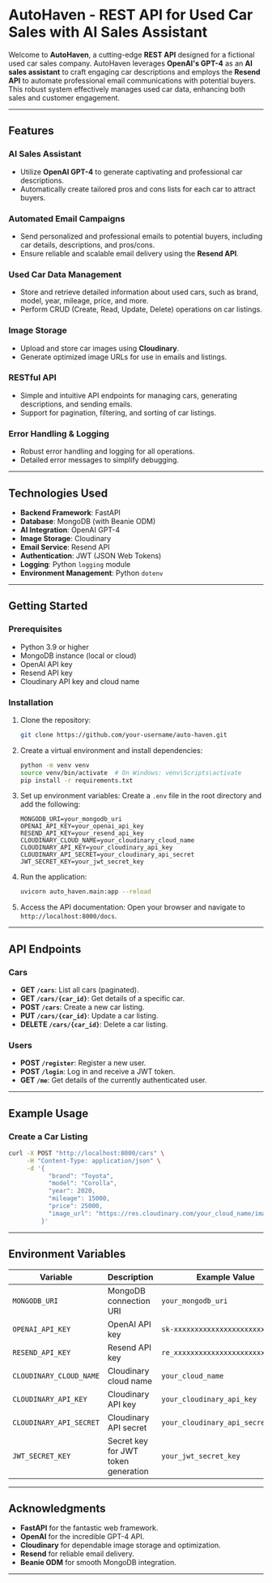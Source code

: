 # **AutoHaven - REST API for Used Car Sales with AI Sales Assistant**

Welcome to **AutoHaven**, a cutting-edge **REST API** designed for a fictional used car sales company. AutoHaven
leverages **OpenAI's GPT-4** as an **AI sales assistant** to craft engaging car descriptions and employs the **Resend
API** to automate professional email communications with potential buyers. This robust system effectively manages used
car data, enhancing both sales and customer engagement.

---

## **Features**

### **AI Sales Assistant**

- Utilize **OpenAI GPT-4** to generate captivating and professional car descriptions.
- Automatically create tailored pros and cons lists for each car to attract buyers.

### **Automated Email Campaigns**

- Send personalized and professional emails to potential buyers, including car details, descriptions, and pros/cons.
- Ensure reliable and scalable email delivery using the **Resend API**.

### **Used Car Data Management**

- Store and retrieve detailed information about used cars, such as brand, model, year, mileage, price, and more.
- Perform CRUD (Create, Read, Update, Delete) operations on car listings.

### **Image Storage**

- Upload and store car images using **Cloudinary**.
- Generate optimized image URLs for use in emails and listings.

### **RESTful API**

- Simple and intuitive API endpoints for managing cars, generating descriptions, and sending emails.
- Support for pagination, filtering, and sorting of car listings.

### **Error Handling & Logging**

- Robust error handling and logging for all operations.
- Detailed error messages to simplify debugging.

---

## **Technologies Used**

- **Backend Framework**: FastAPI
- **Database**: MongoDB (with Beanie ODM)
- **AI Integration**: OpenAI GPT-4
- **Image Storage**: Cloudinary
- **Email Service**: Resend API
- **Authentication**: JWT (JSON Web Tokens)
- **Logging**: Python `logging` module
- **Environment Management**: Python `dotenv`

---

## **Getting Started**

### **Prerequisites**

- Python 3.9 or higher
- MongoDB instance (local or cloud)
- OpenAI API key
- Resend API key
- Cloudinary API key and cloud name

### **Installation**

1. Clone the repository:
   ```bash
   git clone https://github.com/your-username/auto-haven.git
   ```

2. Create a virtual environment and install dependencies:
   ```bash
   python -m venv venv
   source venv/bin/activate  # On Windows: venv\Scripts\activate
   pip install -r requirements.txt
   ```

3. Set up environment variables:
   Create a `.env` file in the root directory and add the following:
   ```env
   MONGODB_URI=your_mongodb_uri
   OPENAI_API_KEY=your_openai_api_key
   RESEND_API_KEY=your_resend_api_key
   CLOUDINARY_CLOUD_NAME=your_cloudinary_cloud_name
   CLOUDINARY_API_KEY=your_cloudinary_api_key
   CLOUDINARY_API_SECRET=your_cloudinary_api_secret
   JWT_SECRET_KEY=your_jwt_secret_key
   ```

4. Run the application:
   ```bash
   uvicorn auto_haven.main:app --reload
   ```

5. Access the API documentation:
   Open your browser and navigate to `http://localhost:8000/docs`.

---

## **API Endpoints**

### **Cars**

- **GET `/cars`**: List all cars (paginated).
- **GET `/cars/{car_id}`**: Get details of a specific car.
- **POST `/cars`**: Create a new car listing.
- **PUT `/cars/{car_id}`**: Update a car listing.
- **DELETE `/cars/{car_id}`**: Delete a car listing.

### **Users**

- **POST `/register`**: Register a new user.
- **POST `/login`**: Log in and receive a JWT token.
- **GET `/me`**: Get details of the currently authenticated user.

---

## **Example Usage**

### **Create a Car Listing**

```bash
curl -X POST "http://localhost:8000/cars" \
     -H "Content-Type: application/json" \
     -d '{
           "brand": "Toyota",
           "model": "Corolla",
           "year": 2020,
           "mileage": 15000,
           "price": 25000,
           "image_url": "https://res.cloudinary.com/your_cloud_name/image/upload/v1234567890/car.jpg"
         }'
```

---

## **Environment Variables**

| Variable                | Description                         | Example Value                     |
|-------------------------|-------------------------------------|-----------------------------------|
| `MONGODB_URI`           | MongoDB connection URI              | `your_mongodb_uri`                |
| `OPENAI_API_KEY`        | OpenAI API key                      | `sk-xxxxxxxxxxxxxxxxxxxxxxxxxxxx` |
| `RESEND_API_KEY`        | Resend API key                      | `re_xxxxxxxxxxxxxxxxxxxxxxxxxxxx` |
| `CLOUDINARY_CLOUD_NAME` | Cloudinary cloud name               | `your_cloud_name`                 |
| `CLOUDINARY_API_KEY`    | Cloudinary API key                  | `your_cloudinary_api_key`         |
| `CLOUDINARY_API_SECRET` | Cloudinary API secret               | `your_cloudinary_api_secret`      |
| `JWT_SECRET_KEY`        | Secret key for JWT token generation | `your_jwt_secret_key`             |

---

## **Acknowledgments**

- **FastAPI** for the fantastic web framework.
- **OpenAI** for the incredible GPT-4 API.
- **Cloudinary** for dependable image storage and optimization.
- **Resend** for reliable email delivery.
- **Beanie ODM** for smooth MongoDB integration.

---
